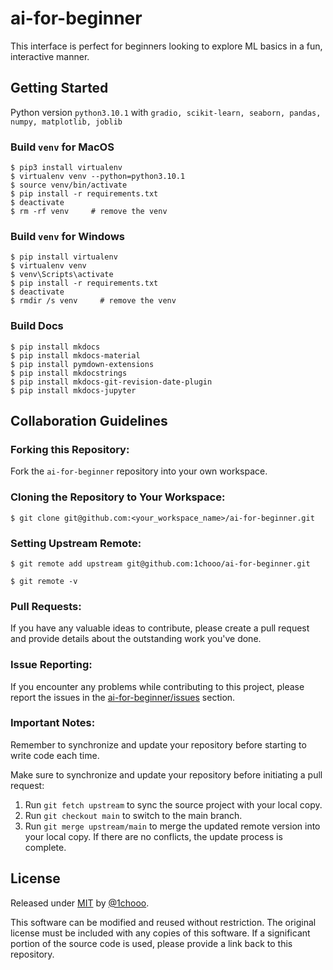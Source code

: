 # ai-for-beginner
This interface is perfect for beginners looking to explore ML basics in a fun, interactive manner.

## Getting Started
Python version `python3.10.1` with `gradio, scikit-learn, seaborn, pandas, numpy, matplotlib, joblib`

### Build `venv` for **MacOS**
```shell
$ pip3 install virtualenv
$ virtualenv venv --python=python3.10.1
$ source venv/bin/activate
$ pip install -r requirements.txt
$ deactivate
$ rm -rf venv     # remove the venv
```

### Build `venv` for Windows
```shell
$ pip install virtualenv
$ virtualenv venv
$ venv\Scripts\activate
$ pip install -r requirements.txt
$ deactivate
$ rmdir /s venv     # remove the venv
```
### Build Docs
```shell
$ pip install mkdocs
$ pip install mkdocs-material
$ pip install pymdown-extensions
$ pip install mkdocstrings
$ pip install mkdocs-git-revision-date-plugin
$ pip install mkdocs-jupyter
```

## Collaboration Guidelines

### Forking this Repository:

Fork the `ai-for-beginner` repository into your own workspace.

### Cloning the Repository to Your Workspace:

```shell
$ git clone git@github.com:<your_workspace_name>/ai-for-beginner.git
```

### Setting Upstream Remote:
```shell=
$ git remote add upstream git@github.com:1chooo/ai-for-beginner.git

$ git remote -v
```
### Pull Requests:
If you have any valuable ideas to contribute, please create a pull request and provide details about the outstanding work you've done.

### Issue Reporting:
If you encounter any problems while contributing to this project, please report the issues in the [ai-for-beginner/issues](https://github.com/1chooo/ai-for-beginner/issues) section.

### Important Notes:
Remember to synchronize and update your repository before starting to write code each time.

Make sure to synchronize and update your repository before initiating a pull request:

1. Run `git fetch upstream` to sync the source project with your local copy.
2. Run `git checkout main` to switch to the main branch.
3. Run `git merge upstream/main` to merge the updated remote version into your local copy. If there are no conflicts, the update process is complete.

## License

Released under [MIT](./LICENSE) by [@1chooo](https://github.com/1chooo).

This software can be modified and reused without restriction.
The original license must be included with any copies of this software.
If a significant portion of the source code is used, please provide a link back to this repository.
